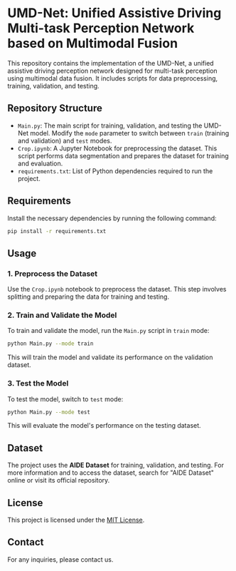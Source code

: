 
# UMD-Net: Unified Assistive Driving Multi-task Perception Network based on Multimodal Fusion

This repository contains the implementation of the UMD-Net, a unified assistive driving perception network designed for multi-task perception using multimodal data fusion. It includes scripts for data preprocessing, training, validation, and testing.

## Repository Structure

- `Main.py`: The main script for training, validation, and testing the UMD-Net model. Modify the `mode` parameter to switch between `train` (training and validation) and `test` modes.
- `Crop.ipynb`: A Jupyter Notebook for preprocessing the dataset. This script performs data segmentation and prepares the dataset for training and evaluation.
- `requirements.txt`: List of Python dependencies required to run the project.

## Requirements

Install the necessary dependencies by running the following command:

```bash
pip install -r requirements.txt
```

## Usage

### 1. Preprocess the Dataset

Use the `Crop.ipynb` notebook to preprocess the dataset. This step involves splitting and preparing the data for training and testing.

### 2. Train and Validate the Model

To train and validate the model, run the `Main.py` script in `train` mode:

```bash
python Main.py --mode train
```

This will train the model and validate its performance on the validation dataset.

### 3. Test the Model

To test the model, switch to `test` mode:

```bash
python Main.py --mode test
```

This will evaluate the model's performance on the testing dataset.

## Dataset

The project uses the **AIDE Dataset** for training, validation, and testing. For more information and to access the dataset, search for "AIDE Dataset" online or visit its official repository.

## License

This project is licensed under the [MIT License](LICENSE).

## Contact

For any inquiries, please contact us.


